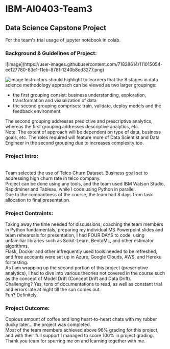 # IBM-AI0403-Team3
<h2>Data Science Capstone Project</h2>

For the team's trial usage of jupyter notebook in colab.

<h3>Background & Guidelines of Project: </h3>
![image](https://user-images.githubusercontent.com/71828614/111015054-ee127780-83e1-11eb-878f-1240b8cd3277.png)

![image](https://user-images.githubusercontent.com/71828614/111014914-13eb4c80-83e1-11eb-93f0-8e052638c016.png)
Instructors should highlight to learners that the 8 stages in data science methodology approach can be viewed as two larger groupings:
<ul>
<li>the first grouping consist: business understanding, exploration, transformation and visualization of data </li>
<li>the second grouping comprises: train, validate, deploy models and the feedback environment.</li></ul>
The second grouping addresses predictive and prescriptive analytics, whereas the first grouping addresses descriptive analytics, etc.<br>
Note: The extent of approach will be dependent on type of data, business goals, etc. The roles required will feature more of Data Scientist and Data Engineer in the second grouping due to increases complexity too.
<br>
<h3>Project Intro:</h3><br>
Team selected the use of Telco Churn Dataset. Business goal set to addressing high churn rate in telco company.<br>
Project can be done using any tools, and the team used IBM Watson Studio, Rapidminer and Tableau, while I code using Python in parallel. <br>
Due to the compactness of the course, the team had 8 days from task allocation to final presentation.<br>
<h3>Project Contraints:</h3>
Taking away the time needed for discussions, coaching the team members in Python fundamentals, preparing my individual MS Powerpoint slides and team rehearsals for presentation, I had FOUR DAYS to code, using unfamiliar libraries such as Scikit-Learn, BentoML, and other estimator algorithms. <br>
Flask, Docker and other infrequently used tools needed to be refreshed, and free accounts were set up in Azure, Google Clouds, AWS, and Heroku for testing.<br>
As I am wrapping up the second portion of this project (prescriptive analytics), I had to dive into various theories not covered in the course such as the concept of Model Drift (Concept Drift and Data Drift).<br>
Challenging? Yes, tons of documentations to read, as well as constant trial and errors late at night till the sun comes out.<br>
Fun? Definitely.<br>
<h3>Project Outcome:</h3>
Copious amount of coffee and long heart-to-heart chats with my rubber ducky later... the project was completed.<br> 
Most of the team members achieved above 96% grading for this project, and with their full support I managed to score 100% in project grading.<br>
Thank you team for spurring me on and learning together with me.





